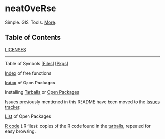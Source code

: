 # neatOveRse

Simple. GIS. Tools. [More](https://github.com/dmparrishphd/neatOveRse/blob/master/Files/1/0/neatOveRse.md).

## Table of Contents

[LICENSES](./Files/0/LICENSES.md)

- - -

Table of Symbols
\[[Files](./Files/6/0/symbolsFiles.md)\]
\[[Pkgs](./Files/6/0/symbolsPkgs.md)\]

[Index](./Files/4/0/indexSymbols.md)
of free functions

[Index](./Files/2/0/indexOpenPkgs.md)
of Open Packages

Installing
[Tarballs](./Files/1/0/INSTALL.md)
or
[Open Packages](./Files/2/0/INSTALL.OPEN.md)

Issues previously mentioned in this README have been moved to the
[Issues tracker](https://github.com/dmparrishphd/neatOveRse/issues).

[List](./Files/2/0/listOpenPkg.md)
of Open Packages

[R code](./Files/0) (.R files):
copies of the R code found in the
[tarballs](/Files/1/0),
repeated for easy browsing.
